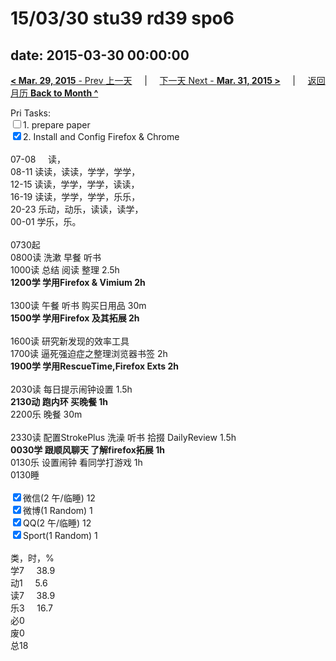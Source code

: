 # 15/03/30 stu39 rd39 spo6

date: 2015-03-30 00:00:00
---
[**< Mar. 29, 2015** - Prev 上一天](/lifelogs/2015/03/d29.html) &nbsp; &nbsp; | &nbsp; &nbsp; [下一天 Next - **Mar. 31, 2015 >**](/lifelogs/2015/03/d31.html) &nbsp; &nbsp; |  &nbsp; &nbsp; [返回月历 **Back to Month ^**](/lifelogs/2015/03/index.html)
<br/><div>Pri Tasks:<br/><input type="checkbox" />1. prepare paper</div><div><input type="checkbox" checked="true" />2. Install and Config Firefox & Chrome</div><div><div><br/></div><div>07-08     读，</div>08-11 读读，读读，学学，学学，<br/>12-15 读读，学学，学学，读读，<br/>16-19 读读，学学，学学，乐乐，<br/>20-23 乐动，动乐，读读，读学，<div>00-01 学乐，乐。</div><div><br/></div>0730起</div><div>0800读 洗漱 早餐 听书  <br/>1000读 总结 阅读 整理 2.5h<br/><b>1200学 学用Firefox & Vimium</b><b> 2h</b></div><div><div><br/></div>1300读 午餐 听书 购买日用品 30m</div><div><b>1500学 学用Firefox 及其拓展 2h</b></div><div><b><br/></b> 1600读 研究新发现的效率工具</div><div>1700读 逼死强迫症之整理浏览器书签 2h</div><div><b>1900学 学用RescueTime,Firefox Exts 2h</b></div><div><b><br/></b></div><div>2030读 每日提示闹钟设置 1.5h</div><div><b>2130动 跑内环 买晚餐 1h</b></div><div>2200乐 晚餐 30m</div><div><br/></div><div>2330读 配置StrokePlus 洗澡 听书 拾掇 DailyReview 1.5h</div><div><b>0030学 跟顺风聊天 了解firefox拓展 1h</b></div><div>0130乐 设置闹钟 看同学打游戏 1h</div><div>0130睡</div><div><br/><input type="checkbox" checked="true" />微信(2 午/临睡) 12<br/><input type="checkbox" checked="true" />微博(1 Random) 1</div><div><input type="checkbox" checked="true" />QQ(2 午/临睡) 12</div><div><input type="checkbox" checked="true" />Sport(1 Random) 1<br/><div><br/></div>类，时，%<br/>学7     38.9<br/>动1     5.6<br/>读7     38.9<br/>乐3     16.7<br/>必0<br/>废0<br/>总18</div>
